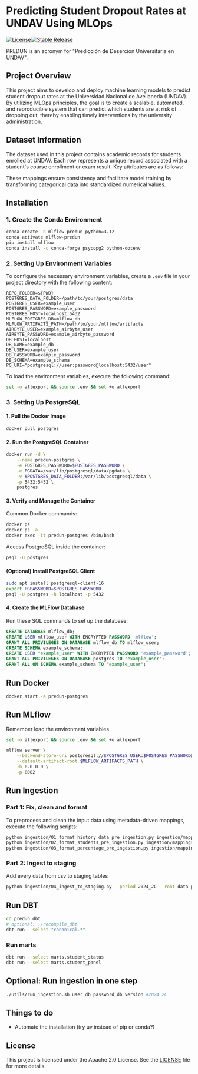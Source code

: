 # Predicting Student Dropout Rates at UNDAV Using MLOps

[![License](https://img.shields.io/badge/License-Apache_2.0-blue.svg)](http://www.apache.org/licenses/LICENSE-2.0)[![Stable Release](https://img.shields.io/badge/development-v0.0.1-brightgreen.svg)](https://github.com/your-repo/releases)
<!--[![Python Version](https://img.shields.io/badge/python-3.8%2B-blue.svg)](https://www.python.org/downloads/release/python-380/)-->

PREDUN is an acronym for "Predicción de Deserción Universitaria en UNDAV".

## Project Overview

This project aims to develop and deploy machine learning models to predict student dropout rates at the Universidad Nacional de Avellaneda (UNDAV). By utilizing MLOps principles, the goal is to create a scalable, automated, and reproducible system that can predict which students are at risk of dropping out, thereby enabling timely interventions by the university administration.

## Dataset Information

The dataset used in this project contains academic records for students enrolled at UNDAV. Each row represents a unique record associated with a student's course enrollment or exam result. Key attributes are as follows:

These mappings ensure consistency and facilitate model training by transforming categorical data into standardized numerical values.

## Installation

### 1. Create the Conda Environment

```bash
conda create -n mlflow-predun python=3.12
conda activate mlflow-predun
pip install mlflow
conda install -c conda-forge psycopg2 python-dotenv
```

### 2. Setting Up Environment Variables

To configure the necessary environment variables, create a `.env` file in your project directory with the following content:

```
REPO_FOLDER=${PWD}
POSTGRES_DATA_FOLDER=/path/to/your/postgres/data
POSTGRES_USER=example_user
POSTGRES_PASSWORD=example_password
POSTGRES_HOST=localhost:5432
MLFLOW_POSTGRES_DB=mlflow_db
MLFLOW_ARTIFACTS_PATH=/path/to/your/mlflow/artifacts
AIRBYTE_USER=example_airbyte_user
AIRBYTE_PASSWORD=example_airbyte_password
DB_HOST=localhost
DB_NAME=example_db
DB_USER=example_user
DB_PASSWORD=example_password
DB_SCHEMA=example_schema
PG_URI="postgresql://user:password@localhost:5432/user"
```

To load the environment variables, execute the following command:

```bash
set -o allexport && source .env && set +o allexport
```

### 3. Setting Up PostgreSQL

#### 1. Pull the Docker Image

```bash
docker pull postgres
```

#### 2. Run the PostgreSQL Container

```bash
docker run -d \
    --name predun-postgres \
    -e POSTGRES_PASSWORD=$POSTGRES_PASSWORD \
    -e PGDATA=/var/lib/postgresql/data/pgdata \
    -v $POSTGRES_DATA_FOLDER:/var/lib/postgresql/data \
    -p 5432:5432 \
    postgres
```

#### 3. Verify and Manage the Container

Common Docker commands:

```bash
docker ps
docker ps -a
docker exec -it predun-postgres /bin/bash
```

Access PostgreSQL inside the container:

```bash
psql -U postgres
```

#### (Optional) Install PostgreSQL Client

```bash
sudo apt install postgresql-client-16
export PGPASSWORD=$POSTGRES_PASSWORD
psql -U postgres -h localhost -p 5432
```

#### 4. Create the MLFlow Database

Run these SQL commands to set up the database:

```sql
CREATE DATABASE mlflow_db;
CREATE USER mlflow_user WITH ENCRYPTED PASSWORD 'mlflow';
GRANT ALL PRIVILEGES ON DATABASE mlflow_db TO mlflow_user;
CREATE SCHEMA example_schema;
CREATE USER "example_user" WITH ENCRYPTED PASSWORD 'example_password';
GRANT ALL PRIVILEGES ON DATABASE postgres TO "example_user";
GRANT ALL ON SCHEMA example_schema TO "example_user";
```

## Run Docker

```bash
docker start -a predun-postgres
```

## Run MLflow

Remember load the environment variables

```bash
set -o allexport && source .env && set +o allexport
```
```bash
mlflow server \
    --backend-store-uri postgresql://$POSTGRES_USER:$POSTGRES_PASSWORD@$POSTGRES_HOST/$MLFLOW_POSTGRES_DB \
    --default-artifact-root $MLFLOW_ARTIFACTS_PATH \
    -h 0.0.0.0 \
    -p 8002 
```

## Run Ingestion

### Part 1: Fix, clean and format

To preprocess and clean the input data using metadata-driven mappings, execute the following scripts:

```bash
python ingestion/01_format_history_data_pre_ingestion.py ingestion/mappings/fix_and_clean/v2024_2C.yaml
python ingestion/02_format_students_pre_ingestion.py ingestion/mappings/fix_and_clean/students_v2024_2C.yml
python ingestion/03_format_percentage_pre_ingestion.py ingestion/mappings/fix_and_clean/percentage_v2024_2C.yml
```

### Part 2: Ingest to staging

Add every data from csv to staging tables

```bash
python ingestion/04_ingest_to_staging.py --period 2024_2C --root data-private --pg "postgresql://user:password@localhost:5432/postgres"
```

## Run DBT

```bash
cd predun_dbt
# optional: ./recompile_dbt
dbt run --select "canonical.*" 
```

### Run marts

```bash
dbt run --select marts.student_status
dbt run --select marts.student_panel
```

## Optional: Run ingestion in one step

```bash
./utils/run_ingestion.sh user_db password_db version #2024_2C
```

## Things to do

- Automate the installation (try uv instead of pip or conda?)

## License

This project is licensed under the Apache 2.0 License. See the [LICENSE](LICENSE) file for more details.
